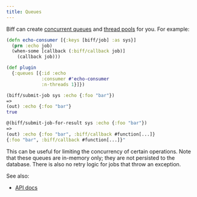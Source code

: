 ```yaml
---
title: Queues
---
```


Biff can create [concurrent queues](https://docs.oracle.com/javase/7/docs/api/java/util/concurrent/PriorityBlockingQueue.html)
and [thread pools](https://docs.oracle.com/javase/8/docs/api/java/util/concurrent/ExecutorService.html) for you.
For example:

```clojure
(defn echo-consumer [{:keys [biff/job] :as sys}]
  (prn :echo job)
  (when-some [callback (:biff/callback job)]
    (callback job)))

(def plugin
  {:queues [{:id :echo
             :consumer #'echo-consumer
             :n-threads 1}]})

(biff/submit-job sys :echo {:foo "bar"})
=>
(out) :echo {:foo "bar"}
true

@(biff/submit-job-for-result sys :echo {:foo "bar"})
=>
(out) :echo {:foo "bar", :biff/callback #function[...]}
{:foo "bar", :biff/callback #function[...]}"
```

This can be useful for limiting the concurrency of certain operations. Note
that these queues are in-memory only; they are not persisted to the database.
There is also no retry logic for jobs that throw an exception.

See also:

 - [API docs](/docs/api/queues/)
